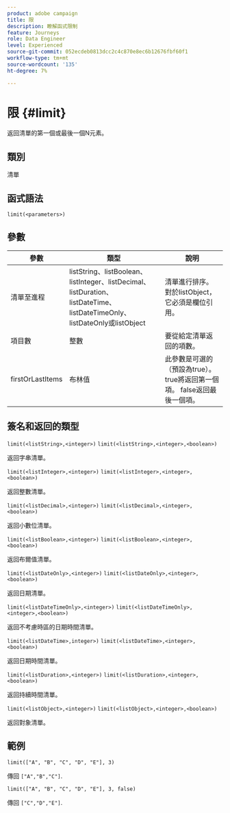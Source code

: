 ```yaml
---
product: adobe campaign
title: 限
description: 瞭解函式限制
feature: Journeys
role: Data Engineer
level: Experienced
source-git-commit: 052ecdeb0813dcc2c4c870e8ec6b12676fbf60f1
workflow-type: tm+mt
source-wordcount: '135'
ht-degree: 7%

---
```


# 限 {#limit}

返回清單的第一個或最後一個N元素。

## 類別

清單

## 函式語法

`limit(<parameters>)`

## 參數

| 參數 | 類型 | 說明 |
|-----------|------------------|------------------|
| 清單至進程 | listString、listBoolean、listInteger、listDecimal、listDuration、listDateTime、listDateTimeOnly、listDateOnly或listObject | 清單進行排序。 對於listObject，它必須是欄位引用。 |
| 項目數 | 整數 | 要從給定清單返回的項數。 |
| firstOrLastItems | 布林值 | 此參數是可選的（預設為true）。 true將返回第一個項。 false返回最後一個項。 |

## 簽名和返回的類型

`limit(<listString>,<integer>)`
`limit(<listString>,<integer>,<boolean>)`

返回字串清單。

`limit(<listInteger>,<integer>)`
`limit(<listInteger>,<integer>,<boolean>)`

返回整數清單。

`limit(<listDecimal>,<integer>)`
`limit(<listDecimal>,<integer>,<boolean>)`

返回小數位清單。

`limit(<listBoolean>,<integer>)`
`limit(<listBoolean>,<integer>,<boolean>)`

返回布爾值清單。

`limit(<listDateOnly>,<integer>)`
`limit(<listDateOnly>,<integer>,<boolean>)`

返回日期清單。

`limit(<listDateTimeOnly>,<integer>)`
`limit(<listDateTimeOnly>,<integer>,<boolean>)`

返回不考慮時區的日期時間清單。

`limit(<listDateTime>,integer>)`
`limit(<listDateTime>,<integer>,<boolean>)`

返回日期時間清單。

`limit(<listDuration>,<integer>)`
`limit(<listDuration>,<integer>,<boolean>)`

返回持續時間清單。

`limit(<listObject>,<integer>)`
`limit(<listObject>,<integer>,<boolean>)`

返回對象清單。

## 範例

`limit(["A", "B", "C", "D", "E"], 3)`

傳回 `["A","B","C"]`.

`limit(["A", "B", "C", "D", "E"], 3, false)`

傳回 `["C","D","E"]`.
